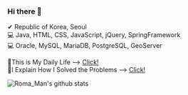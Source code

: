 ### Hi there 👋

<!--
**kjspo56/kjspo56** is a ✨ _special_ ✨ repository because its `README.md` (this file) appears on your GitHub profile.
Here are some ideas to get you started:
- 🔭 I’m currently working on ...
- 🌱 I’m currently learning ...Pyton
- 👯 I’m looking to collaborate on ...
- 🤔 I’m looking for help with ...
- 💬 Ask me about ...
- 📫 How to reach me: ...
- 😄 Pronouns: ...
- ⚡ Fun fact: ...
-->

✔ Republic of Korea, Seoul<br>
💻 Java, HTML, CSS, JavaScript, jQuery, SpringFramework<br>
💻 Oracle, MySQL, MariaDB, PostgreSQL, GeoServer<br>

🔹This is My Daily Life --> <a href="http://blog.naver.com/kjspo56">Click!</a><br>
🔹I Explain How I Solved the Problems --> <a href="https://itkjspo56.tistory.com/">Click!</a>


![Roma_Man's github stats](https://github-readme-stats.vercel.app/api?username=kjspo56&show_icons=true)
<br>

<!--
[![solved.ac tier](http://mazassumnida.wtf/api/generate_badge?boj=kjspo56)](https://solved.ac/kjspo56)
-->

